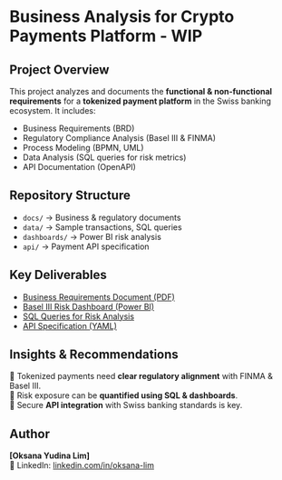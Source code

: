 # Business Analysis for Crypto Payments Platform  - WIP

## Project Overview  
This project analyzes and documents the **functional & non-functional requirements** for a **tokenized payment platform** in the Swiss banking ecosystem. It includes:  
- Business Requirements (BRD)  
- Regulatory Compliance Analysis (Basel III & FINMA)  
- Process Modeling (BPMN, UML)  
- Data Analysis (SQL queries for risk metrics)  
- API Documentation (OpenAPI)  

## Repository Structure  
- `docs/` → Business & regulatory documents  
- `data/` → Sample transactions, SQL queries  
- `dashboards/` → Power BI risk analysis  
- `api/` → Payment API specification  

## Key Deliverables  
- [Business Requirements Document (PDF)](docs/Business_Requirements_Document.pdf)  
- [Basel III Risk Dashboard (Power BI)](dashboards/BaselIII_Risk_Dashboard.pbix)  
- [SQL Queries for Risk Analysis](data/risk_analysis.sql)  
- [API Specification (YAML)](api/payment_api_specification.yaml)  

## Insights & Recommendations  
🔹 Tokenized payments need **clear regulatory alignment** with FINMA & Basel III.  
🔹 Risk exposure can be **quantified using SQL & dashboards**.  
🔹 Secure **API integration** with Swiss banking standards is key.  

## Author  
**[Oksana Yudina Lim]**  
🔗 LinkedIn: [linkedin.com/in/oksana-lim](https://linkedin.com/in/oksana-lim)  
